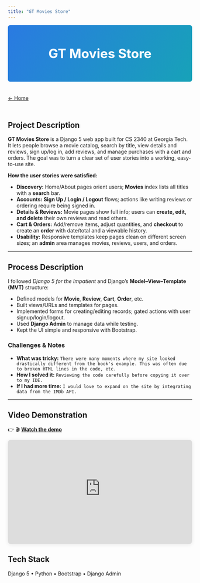 ```yaml
---
title: "GT Movies Store"
---
```


<!-- Hide the site-wide banner on this page -->
<style>
  .page-header, .site-header { display: none !important; }
  .main-content { padding-top: 0 !important; }

  /* Project hero */
  .project-hero{
    background: linear-gradient(120deg,#2a7ae2,#17a2b8);
    color:#fff;
    text-align:center;
    padding:56px 16px;
    border-radius:6px;
    margin:0 0 24px;
  }
  .project-hero h1{
    color:#fff !important;   /* override theme */
    margin:0;
    font-size:2.2rem;
    font-weight:700;
  }

  /* Optional: nice spacing for back link */
  .back { display:inline-block; margin:12px 0 24px; }
</style>

<div class="project-hero"><h1>GT Movies Store</h1></div>

<a class="back" href="/">← Home</a>

## Project Description
**GT Movies Store** is a Django 5 web app built for CS 2340 at Georgia Tech. It lets people browse a movie catalog, search by title, view details and reviews, sign up/log in, add reviews, and manage purchases with a cart and orders. The goal was to turn a clear set of user stories into a working, easy-to-use site.

**How the user stories were satisfied:**
- **Discovery:** Home/About pages orient users; **Movies** index lists all titles with a **search** bar.
- **Accounts:** **Sign Up / Login / Logout** flows; actions like writing reviews or ordering require being signed in.
- **Details & Reviews:** Movie pages show full info; users can **create, edit, and delete** their own reviews and read others.
- **Cart & Orders:** Add/remove items, adjust quantities, and **checkout** to create an **order** with date/total and a viewable history.
- **Usability:** Responsive templates keep pages clean on different screen sizes; an **admin** area manages movies, reviews, users, and orders.

---

## Process Description
I followed *Django 5 for the Impatient* and Django’s **Model–View–Template (MVT)** structure:

- Defined models for **Movie**, **Review**, **Cart**, **Order**, etc.
- Built views/URLs and templates for pages.
- Implemented forms for creating/editing records; gated actions with user signup/login/logout.
- Used **Django Admin** to manage data while testing.
- Kept the UI simple and responsive with Bootstrap.

### Challenges & Notes
- **What was tricky:** `There were many moments where my site looked drastically different from the book's example. This was often due to broken HTML lines in the code, etc.`
- **How I solved it:** `Reviewing the code carefully before copying it over to my IDE.`
- **If I had more time:** `I would love to expand on the site by integrating data from the IMDb API.`

---

## Video Demonstration
👉 🎬 **[Watch the demo](https://youtu.be/ocTHmeA8y00)**

<!-- Responsive YouTube embed -->
<div class="yt-container">
  <iframe
    src="https://www.youtube-nocookie.com/embed/ocTHmeA8y00"
    title="GT Movies Store demo"
    frameborder="0"
    allow="accelerometer; autoplay; clipboard-write; encrypted-media; gyroscope; picture-in-picture; web-share"
    allowfullscreen>
  </iframe>
</div>

<style>
  .yt-container{
    position:relative; padding-bottom:56.25%; height:0; overflow:hidden;
    border-radius:8px; box-shadow:0 2px 12px rgba(0,0,0,.08); margin:12px 0 24px;
  }
  .yt-container iframe{
    position:absolute; top:0; left:0; width:100%; height:100%;
  }
</style>

## Tech Stack
Django 5 • Python • Bootstrap • Django Admin

